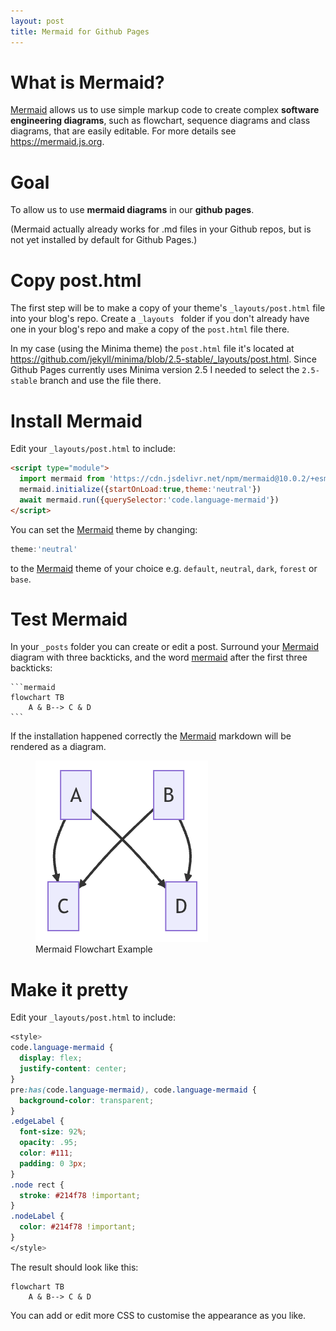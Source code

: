 ```yaml
---
layout: post
title: Mermaid for Github Pages
---
```

# What is Mermaid?

[Mermaid](https://mermaid.js.org) allows us to use simple markup code to create complex **software engineering diagrams**, such as flowchart, sequence diagrams and class diagrams, that are easily editable. For more details see https://mermaid.js.org.

# Goal

To allow us to use **mermaid diagrams** in our **github pages**.

(Mermaid actually already works for .md files in your Github repos, but is not yet installed by default for Github Pages.)

# Copy post.html

The first step will be to make a copy of your theme's `_layouts/post.html` file into your blog's repo. Create a `_layouts ` folder if you don't already have one in your blog's repo and make a copy of the `post.html` file there.

In my case (using the Minima theme) the `post.html` file it's located at <https://github.com/jekyll/minima/blob/2.5-stable/_layouts/post.html>. Since Github Pages currently uses Minima version 2.5 I needed to select the `2.5-stable` branch and use the file there.

# Install Mermaid

Edit your `_layouts/post.html` to include:

```html
<script type="module">
  import mermaid from 'https://cdn.jsdelivr.net/npm/mermaid@10.0.2/+esm'
  mermaid.initialize({startOnLoad:true,theme:'neutral'})
  await mermaid.run({querySelector:'code.language-mermaid'})
</script>
```

You can set the [Mermaid](https://mermaid.js.org/) theme by changing:
```js
theme:'neutral'
```
to the [Mermaid](https://mermaid.js.org/) theme of your choice e.g. `default`, `neutral`, `dark`, `forest` or `base`.

# Test Mermaid

In your `_posts`  folder you can create or edit a post. Surround your [Mermaid](https://mermaid.js.org/) diagram with three backticks, and the word [mermaid](https://mermaid.js.org/) after the first three backticks:

````
```mermaid
flowchart TB
    A & B--> C & D
```
````

If the installation happened correctly the [Mermaid](https://mermaid.js.org/) markdown will be rendered as a diagram.

<figure>
  <img src="/image/blog/2023-04-03-github-pages-mermaid/mermaid-flowchart-example.png" alt="Mermaid Flowchart Example" />
  <figcaption>Mermaid Flowchart Example</figcaption>
</figure>

# Make it pretty

Edit your `_layouts/post.html` to include:

```css
<style>
code.language-mermaid {
  display: flex;
  justify-content: center;
}
pre:has(code.language-mermaid), code.language-mermaid {
  background-color: transparent;
}
.edgeLabel {
  font-size: 92%;
  opacity: .95;
  color: #111;
  padding: 0 3px;
}
.node rect {
  stroke: #214f78 !important;
}
.nodeLabel {
  color: #214f78 !important;
}
</style>
```

The result should look like this:

```mermaid
flowchart TB
    A & B--> C & D
```

You can add or edit more CSS to customise the appearance as you like.